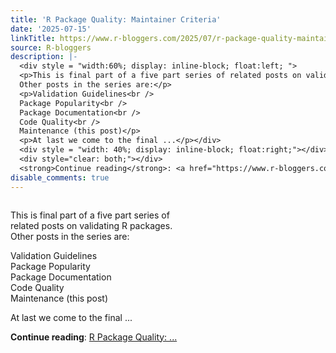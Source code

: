```yaml
---
title: 'R Package Quality: Maintainer Criteria'
date: '2025-07-15'
linkTitle: https://www.r-bloggers.com/2025/07/r-package-quality-maintainer-criteria/
source: R-bloggers
description: |-
  <div style = "width:60%; display: inline-block; float:left; ">
  <p>This is final part of a five part series of related posts on validating R packages.<br />
  Other posts in the series are:</p>
  <p>Validation Guidelines<br />
  Package Popularity<br />
  Package Documentation<br />
  Code Quality<br />
  Maintenance (this post)</p>
  <p>At last we come to the final ...</p></div>
  <div style = "width: 40%; display: inline-block; float:right;"></div>
  <div style="clear: both;"></div>
  <strong>Continue reading</strong>: <a href="https://www.r-bloggers.com/2025/07/r-package-quality-maintainer-criteria/">R Package Quality: ...
disable_comments: true
---
```

<div style = "width:60%; display: inline-block; float:left; ">
<p>This is final part of a five part series of related posts on validating R packages.<br />
Other posts in the series are:</p>
<p>Validation Guidelines<br />
Package Popularity<br />
Package Documentation<br />
Code Quality<br />
Maintenance (this post)</p>
<p>At last we come to the final ...</p></div>
<div style = "width: 40%; display: inline-block; float:right;"></div>
<div style="clear: both;"></div>
<strong>Continue reading</strong>: <a href="https://www.r-bloggers.com/2025/07/r-package-quality-maintainer-criteria/">R Package Quality: ...